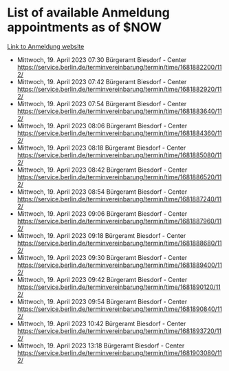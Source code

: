 # List of available Anmeldung appointments as of $NOW
[Link to Anmeldung website](https://service.berlin.de/terminvereinbarung/termin/tag.php?termin=1&anliegen[]=120686&dienstleisterlist=122210,122217,327316,122219,327312,122227,327314,122231,327346,122243,327348,122254,122252,329742,122260,329745,122262,329748,122271,327278,122273,327274,122277,327276,330436,122280,327294,122282,327290,122284,327292,122291,327270,122285,327266,122286,327264,122296,327268,150230,329760,122297,327286,122294,327284,122312,329763,122314,329775,122304,327330,122311,327334,122309,327332,317869,122281,327352,122279,329772,122283,122276,327324,122274,327326,122267,329766,122246,327318,122251,327320,122257,327322,122208,327298,122226,327300&herkunft=http%3A%2F%2Fservice.berlin.de%2Fdienstleistung%2F120686%2F)
- Mittwoch, 19. April 2023 07:30 Bürgeramt Biesdorf - Center https://service.berlin.de/terminvereinbarung/termin/time/1681882200/112/
- Mittwoch, 19. April 2023 07:42 Bürgeramt Biesdorf - Center https://service.berlin.de/terminvereinbarung/termin/time/1681882920/112/
- Mittwoch, 19. April 2023 07:54 Bürgeramt Biesdorf - Center https://service.berlin.de/terminvereinbarung/termin/time/1681883640/112/
- Mittwoch, 19. April 2023 08:06 Bürgeramt Biesdorf - Center https://service.berlin.de/terminvereinbarung/termin/time/1681884360/112/
- Mittwoch, 19. April 2023 08:18 Bürgeramt Biesdorf - Center https://service.berlin.de/terminvereinbarung/termin/time/1681885080/112/
- Mittwoch, 19. April 2023 08:42 Bürgeramt Biesdorf - Center https://service.berlin.de/terminvereinbarung/termin/time/1681886520/112/
- Mittwoch, 19. April 2023 08:54 Bürgeramt Biesdorf - Center https://service.berlin.de/terminvereinbarung/termin/time/1681887240/112/
- Mittwoch, 19. April 2023 09:06 Bürgeramt Biesdorf - Center https://service.berlin.de/terminvereinbarung/termin/time/1681887960/112/
- Mittwoch, 19. April 2023 09:18 Bürgeramt Biesdorf - Center https://service.berlin.de/terminvereinbarung/termin/time/1681888680/112/
- Mittwoch, 19. April 2023 09:30 Bürgeramt Biesdorf - Center https://service.berlin.de/terminvereinbarung/termin/time/1681889400/112/
- Mittwoch, 19. April 2023 09:42 Bürgeramt Biesdorf - Center https://service.berlin.de/terminvereinbarung/termin/time/1681890120/112/
- Mittwoch, 19. April 2023 09:54 Bürgeramt Biesdorf - Center https://service.berlin.de/terminvereinbarung/termin/time/1681890840/112/
- Mittwoch, 19. April 2023 10:42 Bürgeramt Biesdorf - Center https://service.berlin.de/terminvereinbarung/termin/time/1681893720/112/
- Mittwoch, 19. April 2023 13:18 Bürgeramt Biesdorf - Center https://service.berlin.de/terminvereinbarung/termin/time/1681903080/112/
